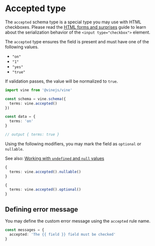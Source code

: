 # Accepted type

The `accepted` schema type is a special type you may use with HTML checkboxes. Please read the [HTML forms and surprises](../guides/html_forms_and_surprises.md#checkboxes-are-not-booleans) guide to learn about the serialization behavior of the `<input type="checkbox">` element.

The `accepted` type ensures the field is present and must have one of the following values.
 
- `"on"`
- `"1"`
- `"yes"`
- `"true"`

If validation passes, the value will be normalized to `true`.

```ts
import vine from '@vinejs/vine'

const schema = vine.schema({
  terms: vine.accepted()
})

const data = {
  terms: 'on'
}

// output { terms: true }
```

Using the following modifiers, you may mark the field as `optional` or `nullable`.

See also: [Working with `undefined` and `null` values](../guides/schema_101.md#nullable-and-optional-modifiers)

```ts
{
  terms: vine.accepted().nullable()
}
```

```ts
{
  terms: vine.accepted().optional()
}
```

## Defining error message

You may define the custom error message using the `accepted` rule name.

```ts
const messages = {
  accepted: 'The {{ field }} field must be checked'
}
```
